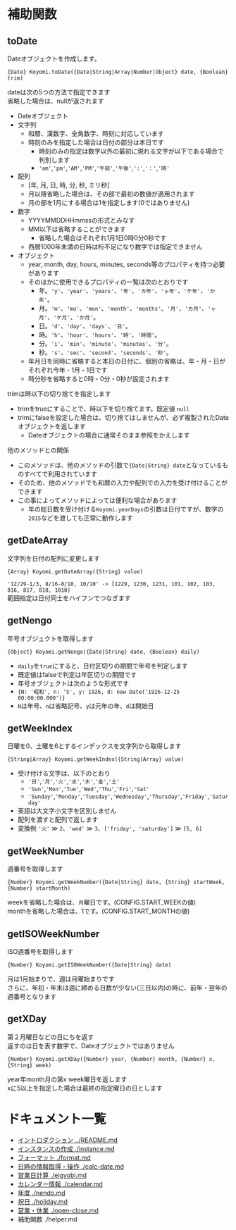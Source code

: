 # 補助関数

## toDate

Dateオブジェクトを作成します。  

`{Date} Koyomi.toDate({Date|String|Array|Number|Object} date, {Boolean} trim)`

dateは次の5つの方法で指定できます  
省略した場合は、nullが返されます

  + Dateオブジェクト
  + 文字列
      + 和暦、漢数字、全角数字、時刻に対応しています
      + 時刻のみを指定した場合は日付の部分は本日です
        + 時刻のみの指定は数字以外の最初に現れる文字が以下である場合で判別します
        + `'am'`,`'pm'`,`'AM'`,`'PM'`,`'午前'`,`'午後'`,`':'`,`'：'`,`'時'`
  + 配列
      + [年, 月, 日, 時, 分, 秒, ミリ秒]
      + 月以降省略した場合は、その部で最初の数値が適用されます
      + 月の部を1月にする場合は1を指定します(0ではありません)
  + 数字
      + YYYYMMDDHHmmssの形式とみなす
      + MM以下は省略することができます
        + 省略した場合はそれぞれ1月1日0時0分0秒です
      + 西暦1000年未満の日時は桁不足になり数字では指定できません
  + オブジェクト
      + year, month, day, hours, minutes, seconds等のプロパティを持つ必要があります
      + そのほかに使用できるプロパティの一覧は次のとおりです
          + 年。`'y'`、`'year'`、`'years'`、`'年'`、`'カ年'`、`'ヶ年'`、`'ケ年'`、`'か年'`。
          + 月。`'m'`、`'mo'`、`'mon'`、`'month'`、`'months'`、`'月'`、`'カ月'`、`'ヶ月'`、`'ケ月'`、`'か月'`。
          + 日。`'d'`、`'day'`、`'days'`、`'日'`。
          + 時。`'h'`、`'hour'`、`'hours'`、`'時'`、`'時間'`。
          + 分。`'i'`、`'min'`、`'minute'`、`'minutes'`、`'分'`。
          + 秒。`'s'`、`'sec'`、`'second'`、`'seconds'`、`'秒'`。
      + 年月日を同時に省略すると本日の日付に、個別の省略は、年・月・日がそれぞれ今年・1月・1日です
      + 時分秒を省略すると0時・0分・0秒が設定されます

trimは時以下の切り捨てを指定します

  + trimをtrueにすることで、時以下を切り捨てます。既定値 `null`
  + trimにfalseを設定した場合は、切り捨てはしませんが、必ず複製されたDateオブジェクトを返します
      + Dateオブジェクトの場合に通常そのまま参照をかえします

他のメソッドとの関係

  + このメソッドは、他のメソッドの引数で`{Date|String} date`となっているものすべてで利用されています
  + そのため、他のメソッドでも和暦の入力や配列での入力を受け付けることができます
  + この事によってメソッドによっては便利な場合があります
      + 年の総日数を受け付ける`Koyomi.yearDays`の引数は日付ですが、数字の`2015`などを渡しても正常に動作します


## getDateArray

文字列を日付の配列に変更します

`{Array} Koyomi.getDateArray({String} value)`

`'12/29-1/3, 8/16-8/18, 10/10' -> [1229, 1230, 1231, 101, 102, 103, 816, 817, 818, 1010] `  
範囲指定は日付同士をハイフンでつなぎます
 
## getNengo

年号オブジェクトを取得します

`{Object} Koyomi.getNengo({Date|String} date, {Boolean} daily)`

  + `daily`を`true`にすると、日付区切りの期間で年号を判定します
  + 既定値はfalseで判定は年区切りの期間です
  + 年号オブジェクトは次のような形式です
  + `{N: '昭和', n: 'S', y: 1926, d: new Date('1926-12-25 00:00:00.000')}`
  + `N`は年号、`n`は省略記号、`y`は元年の年、`d`は開始日

## getWeekIndex

日曜を0、土曜を6とするインデックスを文字列から取得します

`{String|Array} Koyomi.getWeekIndex({String|Array} value)`

  + 受け付ける文字は、以下のとおり
      + `'日'`,`'月'`,`'火'`,`'水'`,`'木'`,`'金'`,`'土'`
      + `'Sun'`,`'Mon'`,`'Tue'`,`'Wed'`,`'Thu'`,`'Fri'`,`'Sat'`
      + `'Sunday'`,`'Monday'`,`'Tuesday'`,`'Wednesday'`,`'Thursday'`,`'Friday'`,`'Saturday'`
  + 英語は大文字小文字を区別しません
  + 配列を渡すと配列で返します
  + 変換例 `'火'` &#x226B; `2`、`'wed'` &#x226B; `3`、`['friday', 'saturday']` &#x226B; `[5, 6]`

## getWeekNumber

週番号を取得します

`{Number} Koyomi.getWeekNumber({Date|String} date, {String} startWeek, {Number} startMonth)`

weekを省略した場合は、`月`曜日です。(CONFIG.START_WEEKの値)  
monthを省略した場合は、1です。(CONFIG.START_MONTHの値)


## getISOWeekNumber

ISO週番号を取得します  

`{Number} Koyomi.getISOWeekNumber({Date|String} date)`

月は1月始まりで、週は月曜始まりです  
さらに、年初・年末は週に締める日数が少ない(三日以内)の時に、前年・翌年の週番号となります


## getXDay

第２月曜日などの日にちを返す  
返すのは日を表す数字で、Dateオブジェクトではありません

`{Number} Koyomi.getXDay({Number} year, {Number} month, {Number} x, {String} week)`

year年month月の第x week曜日を返します  
xに5以上を指定した場合は最終の指定曜日の日とします


# ドキュメント一覧

  + [イントロダクション ../README.md](../README.md)
  + [インスタンスの作成 ./instance.md](./instance.md)
  + [フォーマット ./format.md](./format.md)
  + [日時の情報取得・操作 ./calc-date.md](./calc-date.md)  
  + [営業日計算 ./eigyobi.md](./eigyobi.md)
  + [カレンダー情報 ./calendar.md](./calendar.md)
  + [年度 ./nendo.md](./nendo.md)
  + [祝日 ./holiday.md](./holiday.md)
  + [営業・休業 ./open-close.md](./open-close.md)
  + 補助関数 ./helper.md

